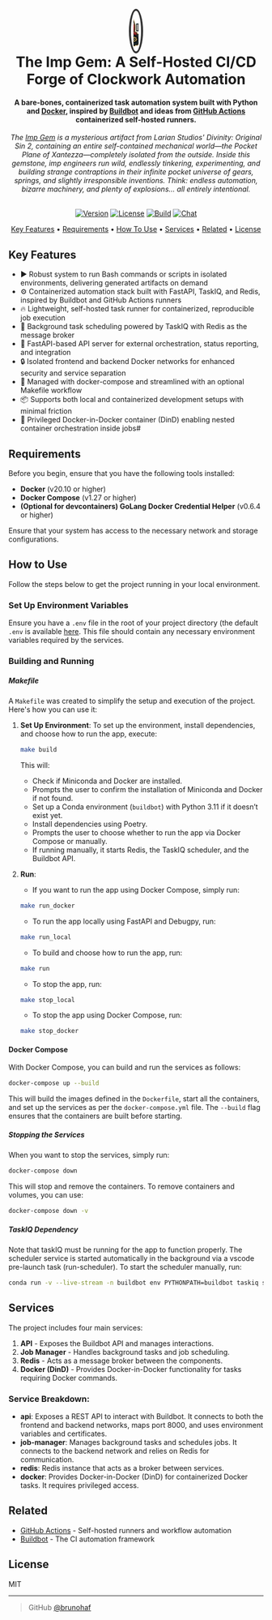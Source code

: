 <h1 align="center">
  <br>
  <div style="width:20px; height:80px; border-radius:50%; overflow:hidden; border:4px solid #333; margin: 0 auto; display:flex; align-items:center; justify-content:center;">
    <img src="src/resources/impgem-logo.png" alt="Imp Gem" style="width:50%; height:100%; object-fit:cover;">
  </div>
  The Imp Gem: A Self-Hosted CI/CD Forge of Clockwork Automation
  <br>
</h1>

<h4 align="center">
A bare-bones, containerized task automation system built with Python and <a href="https://www.docker.com/" target="_blank">Docker</a>, inspired by <a href="https://buildbot.net/" target="_blank">Buildbot</a> and ideas from <a href="https://github.com/actions/runner" target="_blank">GitHub Actions</a> containerized self-hosted runners.
</h4>
<div align="center">
<em>
   The <a href="https://divinityoriginalsin2.wiki.fextralife.com/Running+like+Clockwork" target="_blank">Imp Gem</a> is a mysterious artifact from Larian Studios' Divinity: Original Sin 2, containing an entire self-contained mechanical world—the Pocket Plane of Xantezza—completely isolated from the outside. Inside this gemstone, imp engineers run wild, endlessly tinkering, experimenting, and building strange contraptions in their infinite pocket universe of gears, springs, and slightly irresponsible inventions. Think: endless automation, bizarre machinery, and plenty of explosions… all entirely intentional.
</em>
</div>
<br>
<p align="center">
  <a href="#"><img src="https://img.shields.io/badge/version-1.0.0-blue.svg" alt="Version"></a>
  <a href="#"><img src="https://img.shields.io/badge/license-MIT-green.svg" alt="License"></a>
  <a href="#"><img src="https://img.shields.io/badge/build-passing-brightgreen.svg" alt="Build"></a>
  <a href="#"><img src="https://img.shields.io/badge/chat-Gitter-ff69b4.svg" alt="Chat"></a>
</p>

<p align="center">
  <a href="#key-features">Key Features</a> •
  <a href="#related">Requirements</a> •
  <a href="#how-to-use">How To Use</a> •
  <a href="#related">Services</a> •
  <a href="#related">Related</a> •
  <a href="#license">License</a>
</p>

## Key Features

  * ▶️ Robust system to run Bash commands or scripts in isolated environments, delivering generated artifacts on demand
  * ⚙️ Containerized automation stack built with FastAPI, TaskIQ, and Redis, inspired by Buildbot and GitHub Actions runners
  * 🔥 Lightweight, self-hosted task runner for containerized, reproducible job execution
  * 🔄 Background task scheduling powered by TaskIQ with Redis as the message broker
  * 🔌 FastAPI-based API server for external orchestration, status reporting, and integration
  * 🔒 Isolated frontend and backend Docker networks for enhanced security and service separation
  * 🚀 Managed with docker-compose and streamlined with an optional Makefile workflow
  * 📦 Supports both local and containerized development setups with minimal friction
  * 🐳 Privileged Docker-in-Docker container (DinD) enabling nested container orchestration inside jobs#

## Requirements

Before you begin, ensure that you have the following tools installed:

- **Docker** (v20.10 or higher)
- **Docker Compose** (v1.27 or higher)
- **(Optional for devcontainers) GoLang Docker Credential Helper** (v0.6.4 or higher)

Ensure that your system has access to the necessary network and storage configurations.

## How to Use

Follow the steps below to get the project running in your local environment.

### Set Up Environment Variables

Ensure you have a `.env` file in the root of your project directory (the default `.env` is available [here](./.env). This file should contain any necessary environment variables required by the services.

### Building and Running 

##### Makefile

A `Makefile` was created to simplify the setup and execution of the project. Here's how you can use it:

1. **Set Up Environment**:
   To set up the environment, install dependencies, and choose how to run the app, execute:

   ```bash
   make build
   ```

   This will:

   - Check if Miniconda and Docker are installed.
   - Prompts the user to confirm the installation of Miniconda and Docker if not found.
   - Set up a Conda environment (`buildbot`) with Python 3.11 if it doesn’t exist yet.
   - Install dependencies using Poetry.
   - Prompts the user to choose whether to run the app via Docker Compose or manually.
   - If running manually, it starts Redis, the TaskIQ scheduler, and the Buildbot API.

2. **Run**:

   - If you want to run the app using Docker Compose, simply run:

   ```bash
   make run_docker
   ```

   - To run the app locally using FastAPI and Debugpy, run:

   ```bash
   make run_local
   ```

   - To build and choose how to run the app, run:

   ```bash
   make run
   ```

   - To stop the app, run:

   ```bash
   make stop_local
   ```

   - To stop the app using Docker Compose, run:

   ```bash
   make stop_docker
   ```

#### Docker Compose

With Docker Compose, you can build and run the services as follows:

```bash
docker-compose up --build
```

This will build the images defined in the `Dockerfile`, start all the containers, and set up the services as per the `docker-compose.yml` file. The `--build` flag ensures that the containers are built before starting.

##### Stopping the Services

When you want to stop the services, simply run:

```bash
docker-compose down
```

This will stop and remove the containers. To remove containers and volumes, you can use:

```bash
docker-compose down -v
```

##### TaskIQ Dependency

Note that taskIQ must be running for the app to function properly. The scheduler service is started automatically in the background via a vscode pre-launch task (run-scheduler). To start the scheduler manually, run:

```bash
conda run -v --live-stream -n buildbot env PYTHONPATH=buildbot taskiq scheduler app.background.broker:scheduler
```

## Services

The project includes four main services:

1. **API** - Exposes the Buildbot API and manages interactions.
2. **Job Manager** - Handles background tasks and job scheduling.
3. **Redis** - Acts as a message broker between the components.
4. **Docker (DinD)** - Provides Docker-in-Docker functionality for tasks requiring Docker commands.

### Service Breakdown:

- **api**: Exposes a REST API to interact with Buildbot. It connects to both the frontend and backend networks, maps port 8000, and uses environment variables and certificates.
- **job-manager**: Manages background tasks and schedules jobs. It connects to the backend network and relies on Redis for communication.
- **redis**: Redis instance that acts as a broker between services.
- **docker**: Provides Docker-in-Docker (DinD) for containerized Docker tasks. It requires privileged access.


## Related

* [GitHub Actions](https://github.com/actions/runner) - Self-hosted runners and workflow automation
* [Buildbot](https://buildbot.net/) - The CI automation framework

## License

MIT

---

> GitHub [@brunohaf](https://github.com/brunohaf)
